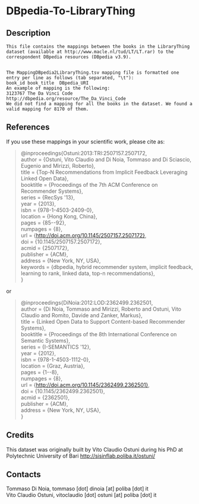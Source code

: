
DBpedia-To-LibraryThing
=======================


Description
-----------

    This file contains the mappings between the books in the LibraryThing dataset (available at http://www.macle.nl/tud/LT/LT.rar) to the correspondent DBpedia resources (DBpedia v3.9). 

    
    The MappingDBpedia2LibraryThing.tsv mapping file is formatted one entry per line as follows (tab separated, "\t"):  
    book_id	book_title	DBpedia_URI  
    An example of mapping is the following:  
    3123767	The Da Vinci Code	http://dbpedia.org/resource/The_Da_Vinci_Code  
    We did not find a mapping for all the books in the dataset. We found a valid mapping for 8170 of them.


References
----------
   
   If you use these mappings in your scientific work, please cite as:

> @inproceedings{Ostuni:2013:TRI:2507157.2507172,  
> author = {Ostuni, Vito Claudio and Di Noia, Tommaso and Di Sciascio, Eugenio and Mirizzi, Roberto},  
> title = {Top-N Recommendations from Implicit Feedback Leveraging Linked Open Data},  
> booktitle = {Proceedings of the 7th ACM Conference on Recommender Systems},  
> series = {RecSys '13},  
> year = {2013},  
> isbn = {978-1-4503-2409-0},  
> location = {Hong Kong, China},  
> pages = {85--92},  
> numpages = {8},  
> url = {http://doi.acm.org/10.1145/2507157.2507172},  
> doi = {10.1145/2507157.2507172},  
> acmid = {2507172},  
> publisher = {ACM},  
> address = {New York, NY, USA},  
> keywords = {dbpedia, hybrid recommender system, implicit feedback, learning to rank, linked data, top-n recommendations},  
>} 

or 

> @inproceedings{DiNoia:2012:LOD:2362499.2362501,  
> author = {Di Noia, Tommaso and Mirizzi, Roberto and Ostuni, Vito Claudio and Romito, Davide and Zanker, Markus},  
> title = {Linked Open Data to Support Content-based Recommender Systems},  
> booktitle = {Proceedings of the 8th International Conference on Semantic Systems},  
> series = {I-SEMANTICS '12},  
> year = {2012},  
> isbn = {978-1-4503-1112-0},  
> location = {Graz, Austria},  
> pages = {1--8},  
> numpages = {8},  
> url = {http://doi.acm.org/10.1145/2362499.2362501},  
> doi = {10.1145/2362499.2362501},  
> acmid = {2362501},  
> publisher = {ACM},  
> address = {New York, NY, USA},  
>} 


Credits
-------

   This dataset was originally built by Vito Claudio Ostuni during his PhD at Polytechnic University of Bari http://sisinflab.poliba.it/ostuni/ 


Contacts
-------

   Tommaso Di Noia, tommaso [dot] dinoia [at] poliba [dot] it  
   Vito Claudio Ostuni, vitoclaudio [dot] ostuni [at] poliba [dot] it


